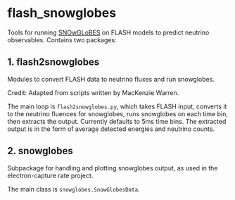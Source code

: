 # flash_snowglobes

Tools for running [SNOwGLoBES](https://github.com/SNOwGLoBES/snowglobes) on FLASH models to predict neutrino observables.
Contains two packages:

## 1. flash2snowglobes
Modules to convert FLASH data to neutrino fluxes and run snowglobes.

Credit: Adapted from scripts written by MacKenzie Warren.

The main loop is `flash2snowglobes.py`, which takes FLASH input, converts it to the neutrino fluences for snowglobes, runs snowglobes on each time bin, then extracts the output. Currently defaults to 5ms time bins. The extracted output is in the form of average detected energies and neutrino counts.


## 2. snowglobes

Subpackage for handling and plotting snowglobes output, as used in the electron-capture rate project.

The main class is `snowglobes.SnowGlobesData`.
